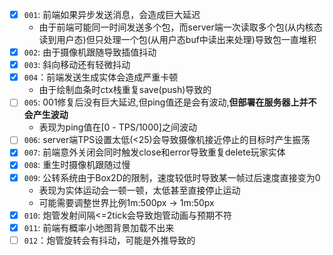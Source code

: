 - [x] `001`: 前端如果异步发送消息，会造成巨大延迟
     - 由于前端可能同一时间发送多个包，而server端一次读取多个包(从内核态读到用户态)但只处理一个包(从用户态buf中读出来处理)导致包一直堆积
- [x] `002`: 由于摄像机跟随导致插值抖动
- [x] `003`: 斜向移动还有轻微抖动
- [x] `004`：前端发送生成实体会造成严重卡顿
     - 由于绘制血条时ctx栈重复save(push)导致的
- [ ] `005`: 001修复后没有巨大延迟,但ping值还是会有波动,**但部署在服务器上并不会产生波动**
     - 表现为ping值在[0 - TPS/1000]之间波动
- [ ] `006`: server端TPS设置太低(<25)会导致摄像机接近停止的目标时产生振荡
- [x] `007`: 前端意外关闭会同时触发close和error导致重复delete玩家实体
- [x] `008`: 重生时摄像机跟随过慢
- [x] `009`: 公转系统由于Box2D的限制，速度较低时导致某一帧过后速度直接变为0
     - 表现为实体运动会一顿一顿，太低甚至直接停止运动
     - 可能需要调整世界比例1m:500px -> 1m:50px
- [x] `010`: 炮管发射间隔<=2tick会导致炮管动画与预期不符
- [x] `011`: 前端有概率小地图背景加载不出来
- [ ] `012`：炮管旋转会有抖动，可能是外推导致的
